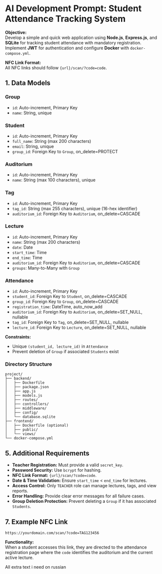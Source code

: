 # AI Development Prompt: Student Attendance Tracking System

**Objective:**  
Develop a simple and quick web application using **Node.js**, **Express.js**, and **SQLite** for tracking student attendance with mandatory registration. Implement **JWT** for authentication and configure **Docker** with `docker-compose.yml`.

**NFC Link Format:**  
All NFC links should follow `{url}/scan/?code=code`.

## **1. Data Models**

### **Group**
- `id`: Auto-increment, Primary Key
- `name`: String, unique

### **Student**
- `id`: Auto-increment, Primary Key
- `full_name`: String (max 200 characters)
- `email`: String, unique
- `group_id`: Foreign Key to `Group`, on_delete=PROTECT

### **Auditorium**
- `id`: Auto-increment, Primary Key
- `name`: String (max 100 characters), unique

### **Tag**
- `id`: Auto-increment, Primary Key
- `tag_id`: String (max 255 characters), unique (16-hex identifier)
- `auditorium_id`: Foreign Key to `Auditorium`, on_delete=CASCADE

### **Lecture**
- `id`: Auto-increment, Primary Key
- `name`: String (max 200 characters)
- `date`: Date
- `start_time`: Time
- `end_time`: Time
- `auditorium_id`: Foreign Key to `Auditorium`, on_delete=CASCADE
- `groups`: Many-to-Many with `Group`

### **Attendance**
- `id`: Auto-increment, Primary Key
- `student_id`: Foreign Key to `Student`, on_delete=CASCADE
- `group_id`: Foreign Key to `Group`, on_delete=CASCADE
- `registration_time`: DateTime, auto_now_add
- `auditorium_id`: Foreign Key to `Auditorium`, on_delete=SET_NULL, nullable
- `tag_id`: Foreign Key to `Tag`, on_delete=SET_NULL, nullable
- `lecture_id`: Foreign Key to `Lecture`, on_delete=SET_NULL, nullable

**Constraints:**
- Unique `(student_id, lecture_id)` in `Attendance`
- Prevent deletion of `Group` if associated `Students` exist

### **Directory Structure**

```
project/
├── backend/
│   ├── Dockerfile
│   ├── package.json
│   ├── app.js
│   ├── models.js
│   ├── routes/
│   ├── controllers/
│   ├── middleware/
│   ├── config/
│   └── database.sqlite
├── frontend/
│   ├── Dockerfile (optional)
│   ├── public/
│   └── views/
└── docker-compose.yml
```

## **5. Additional Requirements**

- **Teacher Registration:** Must provide a valid `secret_key`.
- **Password Security:** Use `bcrypt` for hashing.
- **NFC Link Format:** `{url}/scan/?code=code`.
- **Date & Time Validation:** Ensure `start_time` < `end_time` for lectures.
- **Access Control:** Only `TEACHER` role can manage lectures, tags, and view reports.
- **Error Handling:** Provide clear error messages for all failure cases.
- **Group Deletion Protection:** Prevent deleting a `Group` if it has associated `Students`.


## **7. Example NFC Link**

```
https://yourdomain.com/scan/?code=TAG123456
```

**Functionality:**  
When a student accesses this link, they are directed to the attendance registration page where the `code` identifies the auditorium and the current active lecture.

All extra text i need on russian